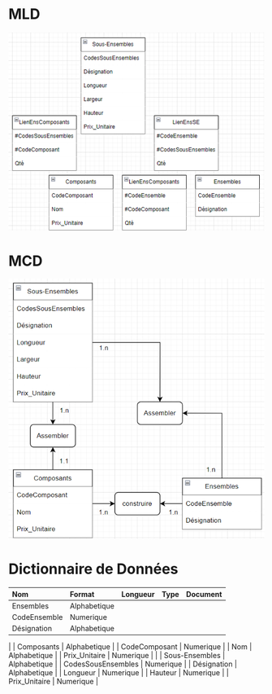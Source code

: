 # MLD
![alt text](image.png)

# MCD
![alt text](image-1.png)

# Dictionnaire de Données
| Nom                 | Format        | Longueur | Type | Document |
| :------------------ |:------------- | :------: |:----:| :------: |
| Ensembles           | Alphabetique  |
| CodeEnsemble        | Numerique     |
| Désignation         | Alphabetique  |
|
| Composants          | Alphabetique  |
| CodeComposant       | Numerique     |
| Nom                 | Alphabetique  |
| Prix_Unitaire       | Numerique     |
|
| Sous-Ensembles      | Alphabetique  |
| CodesSousEnsembles  | Numerique     |
| Désignation         | Alphabetique  |
| Longueur            | Numerique     |
| Hauteur             | Numerique     |
| Prix_Unitaire       | Numerique     |
